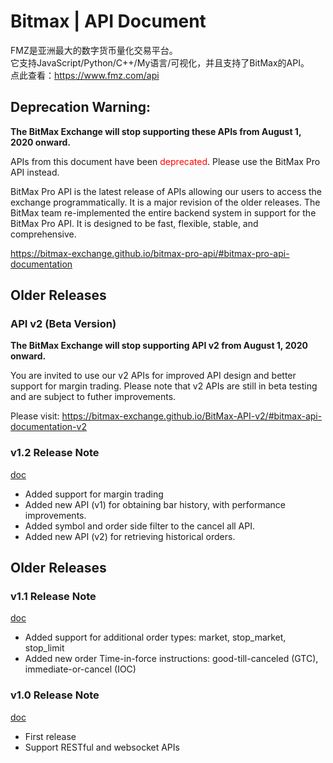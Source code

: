 Bitmax | API Document
==============================================

FMZ是亚洲最大的数字货币量化交易平台。   
它支持JavaScript/Python/C++/My语言/可视化，并且支持了BitMax的API。  
点此查看：https://www.fmz.com/api


## Deprecation Warning:

<b>The BitMax Exchange will stop supporting these APIs from August 1, 2020 onward.</b>

APIs from this document have been <span style="color: red">deprecated</span>. Please use the BitMax Pro API instead.

BitMax Pro API is the latest release of APIs allowing our users to access the exchange programmatically. It is a major revision of the older releases. The BitMax team re-implemented the entire backend system in support for the BitMax Pro API. It is designed to be fast, flexible, stable, and comprehensive.

https://bitmax-exchange.github.io/bitmax-pro-api/#bitmax-pro-api-documentation

Older Releases
----------------------------------------------

### API v2 (Beta Version)

<b>The BitMax Exchange will stop supporting API v2 from August 1, 2020 onward.</b>

You are invited to use our v2 APIs for improved API design and better support for margin trading. Please note that v2 APIs are still in beta testing and are subject to futher improvements. 

Please visit: https://bitmax-exchange.github.io/BitMax-API-v2/#bitmax-api-documentation-v2


### v1.2 Release Note

[doc](bitmax-api-doc-v1.2.md)

* Added support for margin trading
* Added new API (v1) for obtaining bar history, with performance improvements.
* Added symbol and order side filter to the cancel all API.
* Added new API (v2) for retrieving historical orders. 

Older Releases
----------------------------------------------

### v1.1 Release Note

[doc](archive/bitmax-api-doc-v1.1.md)

* Added support for additional order types: market, stop_market, stop_limit
* Added new order Time-in-force instructions: good-till-canceled (GTC), immediate-or-cancel (IOC)

### v1.0 Release Note

[doc](archive/bitmax-api-doc-v1.0.md)

* First release
* Support RESTful and websocket APIs
